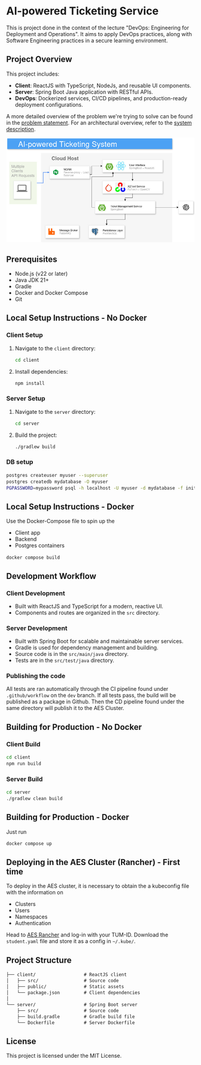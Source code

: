 # AI-powered Ticketing Service
This is project done in the context of the lecture "DevOps: Engineering for Deployment and Operations".
It aims to apply DevOps practices, along with Software Engineering practices in a secure learning environment.

## Project Overview

This project includes:
- **Client**: ReactJS with TypeScript, NodeJs, and reusable UI components.
- **Server**: Spring Boot Java application with RESTful APIs.
- **DevOps**: Dockerized services, CI/CD pipelines, and production-ready deployment configurations.

A more detailed overview of the problem we're trying to solve can be found in the [problem statement](problem_statement.md). For an architectural
overview, refer to the [system description](system_description.md).

![systemdesign](sysdesign.jpg)

## Prerequisites

- Node.js (v22 or later)
- Java JDK 21+
- Gradle
- Docker and Docker Compose
- Git

## Local Setup Instructions - No Docker

### Client Setup

1. Navigate to the `client` directory:
   ```bash
   cd client
   ```
2. Install dependencies:
   ```bash
   npm install
   ```

### Server Setup

1. Navigate to the `server` directory:
   ```bash
   cd server
   ```
2. Build the project:
   ```bash
   ./gradlew build
   ```

### DB setup
```bash
postgres createuser myuser --superuser
postgres createdb mydatabase -O myuser
PGPASSWORD=mypassword psql -h localhost -U myuser -d mydatabase -f init.sql
```

## Local Setup Instructions - Docker

Use the Docker-Compose file to spin up the
- Client app
- Backend
- Postgres
containers

```docker compose build```

## Development Workflow

### Client Development

- Built with ReactJS and TypeScript for a modern, reactive UI.
- Components and routes are organized in the `src` directory.

### Server Development

- Built with Spring Boot for scalable and maintainable server services.
- Gradle is used for dependency management and building.
- Source code is in the `src/main/java` directory.
- Tests are in the `src/test/java` directory.

### Publishing the code
All tests are ran automatically through the CI pipeline found under ```.github/workflow``` on the ```dev``` branch. If all tests pass,
the build will be published as a package in Github. Then the CD pipeline found under the same directory will
publish it to the AES Cluster.

## Building for Production - No Docker

### Client Build

```bash
cd client
npm run build
```

### Server Build

```bash
cd server
./gradlew clean build
```

## Building for Production - Docker
Just run
```bash
docker compose up
```

## Deploying in the AES Cluster (Rancher) - First time
To deploy in the AES cluster, it is necessary to obtain the a kubeconfig file with the information on
- Clusters
- Users
- Namespaces
- Authentication

Head to [AES Rancher](https://rancher.ase.cit.tum.de/) and log-in with your TUM-ID. Download the ```student.yaml``` file
and store it as a config in ```~/.kube/```.


## Project Structure

```
├── client/                  # ReactJS client
│   ├── src/                 # Source code
│   ├── public/              # Static assets
│   └── package.json         # Client dependencies
│
└── server/                  # Spring Boot server
    ├── src/                 # Source code
    ├── build.gradle         # Gradle build file
    └── Dockerfile           # Server Dockerfile
```

## License

This project is licensed under the MIT License.